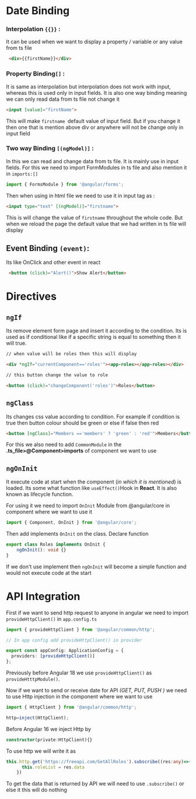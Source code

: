 # Date Binding

### Interpolation `{{}}`  : 

It can be used when we want to display a property / variable or any value from ts file 

```html
 <div>{{firstName}}</div>
 ```

### Property Binding`[]` :
 
 It is same as interpolation but interpolation does not work with input, whereas this is used only in input fields. It is also one way binding meaning we can only read data from ts file not change it 
 
```html
<input [value]="firstName">
```

This will make `firstname `default value of input field. But if you change it then one  that is mention above div or anywhere will not be change only in input field
### Two way Binding `[(ngModel)]` : 
 
 In this we can read and change data from ts file. It is mainly use in input fields. For this we need to import FormModules in ts file and also mention it in `imports:[]`
 
 ```ts
import { FormsModule } from '@angular/forms';
```

Then when using in html file we need to use it in input tag as :
```html
<input type="text" [(ngModel)]="firstname">
```

This is will change the value of `firstname` throughout the whole code. But when we reload the page the default value that we had written in ts file will display

## Event Binding `(event)`:

Its like OnClick and other event in react 

```html
 <button (click)="Alert()">Show Alert</button>
```

# Directives

## `ngIf`
 
 Its remove element form page and insert it according to the condition. Its is used as if conditional like if a specific string is equal to something then it will true.
 
```html
// when value will be roles then this will display

<div *ngIf="currentComponent=='roles'"><app-roles></app-roles></div>

// this button change the value to role

<button (click)="changeComponent('roles')">Roles</button>
```
 

## `ngClass `

Its changes css value according to condition. For example if condition is true then button colour should be green  or else if false then red

```html
<button [ngClass]="Members =='members' ? 'green' : 'red'">Members</button>
```

For this we also need to add `CommonModule` in the **.ts_file>@Component>imports** of component we want to use

## `ngOnInit`

It execute code at start when the component (*in which it is mentioned*)  is loaded. Its some what function like `useEffect()`Hook in **React**. It is also known as lifecycle function.

For using it we need to import `OnInit` Module from @angular/core in component where we want to use it

```ts
import { Component, OnInit } from '@angular/core';
```

Then add implements `OnInit` on the class. Declare function 

```ts
export class Roles implements OnInit {
    ngOnInit(): void {}
}
```

If we don't use implement then `ngOnInit` will become a simple function and would not execute code at the start

# API Integration

First if we want to send http request to anyone in angular we need to import `provideHttpClient()` in `app.config.ts`

```ts
import { provideHttpClient } from '@angular/common/http';

// In app config add provideHttpClient() in provider

export const appConfig: ApplicationConfig = {
  providers: [provideHttpClient()]
};

```

Previously before Angular 18 we use `provideHttpClient()` as `provideHtttpModule()`. 

Now if we want to send or receive date for API  *(GET, PUT, PUSH )*  we need to use Http injection in the component where we want to use

```ts
import { HttpClient } from '@angular/common/http';

http=inject(HttpClient);
```

Before Angular 16 we inject Http by 

```ts
constructor(private:HttpClient){}
```

 To use http we will write it as  

```ts
this.http.get('https://freeapi.com/GetAllRoles').subscribe((res:any)=>{
      this.roleList = res.data
    })
```

To get the data that is returned by API we will need to use `.subscribe()` or else it this will do nothing
